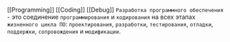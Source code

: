 [[Programming]]
[[Coding]]
[[Debug]]
`Разработка программного обеспечения` - это соединение `программирования` и `кодирования` на всех этапах `жизненного цикла ПО`: `проектирования`, `разработки`, `тестирования`, `отладки`, `поддержки`, `сопровождения` и `модификации`.